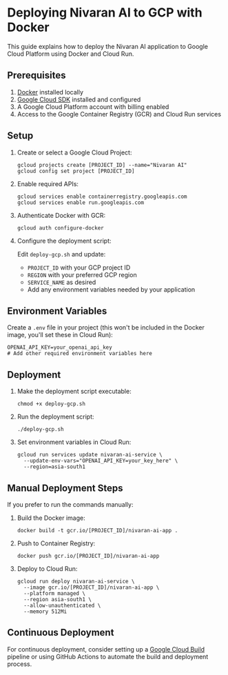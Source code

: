 # Deploying Nivaran AI to GCP with Docker

This guide explains how to deploy the Nivaran AI application to Google Cloud Platform using Docker and Cloud Run.

## Prerequisites

1. [Docker](https://docs.docker.com/get-docker/) installed locally
2. [Google Cloud SDK](https://cloud.google.com/sdk/docs/install) installed and configured
3. A Google Cloud Platform account with billing enabled
4. Access to the Google Container Registry (GCR) and Cloud Run services

## Setup

1. Create or select a Google Cloud Project:

   ```
   gcloud projects create [PROJECT_ID] --name="Nivaran AI"
   gcloud config set project [PROJECT_ID]
   ```

2. Enable required APIs:

   ```
   gcloud services enable containerregistry.googleapis.com
   gcloud services enable run.googleapis.com
   ```

3. Authenticate Docker with GCR:

   ```
   gcloud auth configure-docker
   ```

4. Configure the deployment script:

   Edit `deploy-gcp.sh` and update:

   - `PROJECT_ID` with your GCP project ID
   - `REGION` with your preferred GCP region
   - `SERVICE_NAME` as desired
   - Add any environment variables needed by your application

## Environment Variables

Create a `.env` file in your project (this won't be included in the Docker image, you'll set these in Cloud Run):

```
OPENAI_API_KEY=your_openai_api_key
# Add other required environment variables here
```

## Deployment

1. Make the deployment script executable:

   ```
   chmod +x deploy-gcp.sh
   ```

2. Run the deployment script:

   ```
   ./deploy-gcp.sh
   ```

3. Set environment variables in Cloud Run:
   ```
   gcloud run services update nivaran-ai-service \
     --update-env-vars="OPENAI_API_KEY=your_key_here" \
     --region=asia-south1
   ```

## Manual Deployment Steps

If you prefer to run the commands manually:

1. Build the Docker image:

   ```
   docker build -t gcr.io/[PROJECT_ID]/nivaran-ai-app .
   ```

2. Push to Container Registry:

   ```
   docker push gcr.io/[PROJECT_ID]/nivaran-ai-app
   ```

3. Deploy to Cloud Run:
   ```
   gcloud run deploy nivaran-ai-service \
     --image gcr.io/[PROJECT_ID]/nivaran-ai-app \
     --platform managed \
     --region asia-south1 \
     --allow-unauthenticated \
     --memory 512Mi
   ```

## Continuous Deployment

For continuous deployment, consider setting up a [Google Cloud Build](https://cloud.google.com/build) pipeline or using GitHub Actions to automate the build and deployment process.
